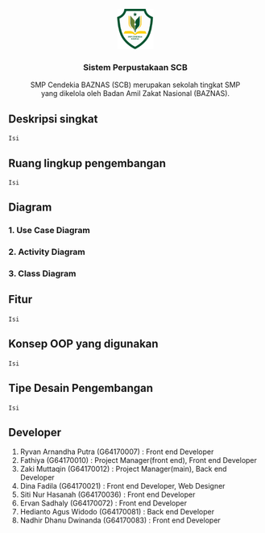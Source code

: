<p align="center">
  <a href="">
    <img src="https://github.com/ervanoyy/PSBOPerpustakaan/blob/master/public/images/logo1.png" alt="Sistem Perpustakaan" width=72 height=80>
  </a>

  <h3 align="center">Sistem Perpustakaan SCB</h3>

  <p align="center">
    SMP Cendekia BAZNAS (SCB) merupakan sekolah tingkat SMP </br>
    yang dikelola oleh Badan Amil Zakat Nasional (BAZNAS).
    <br>
  </p>
</p>

## Deskripsi singkat

```text
Isi 
```

## Ruang lingkup pengembangan

```text
Isi 
```

## Diagram

### 1. Use Case Diagram

### 2. Activity Diagram

### 3. Class Diagram


## Fitur
```text
Isi 
```

## Konsep OOP yang digunakan
```text
Isi 
```

## Tipe Desain Pengembangan
```text
Isi 
```

## Developer

1. Ryvan Arnandha Putra (G64170007) : Front end Developer
2. Fathiya (G64170010) : Project Manager(front end), Front end Developer
3. Zaki Muttaqin (G64170012) : Project Manager(main), Back end Developer
4. Dina Fadila (G64170021) : Front end Developer, Web Designer
5. Siti Nur Hasanah (G64170036) : Front end Developer
6. Ervan Sadhaly (G64170072) : Front end Developer
7. Hedianto Agus Widodo (G64170081) : Back end Developer
8. Nadhir Dhanu Dwinanda (G64170083) : Front end Developer
